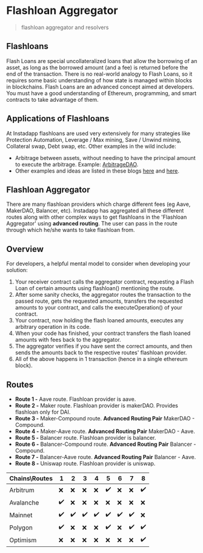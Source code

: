 # Flashloan Aggregator

> flashloan aggregator and resolvers

## Flashloans

Flash Loans are special uncollateralized loans that allow the borrowing of an asset, as long as the borrowed amount (and a fee) is returned before the end of the transaction. There is no real-world analogy to Flash Loans, so it requires some basic understanding of how state is managed within blocks in blockchains.
Flash Loans are an advanced concept aimed at developers. You must have a good understanding of Ethereum, programming, and smart contracts to take advantage of them.

## Applications of Flashloans

At Instadapp flashloans are used very extensively for many strategies like Protection Automation, Leverage / Max mining, Save / Unwind mining, Collateral swap, Debt swap, etc. Other examples in the wild include:

- Arbitrage between assets, without needing to have the principal amount to execute the arbitrage. Example: [ArbitrageDAO](https://medium.com/@bneiluj/flash-boys-arbitrage-dao-c0b96d094f93).
- Other examples and ideas are listed in these blogs [here](https://medium.com/aave/sneak-peek-at-flash-loans-f2b28a394d62) and [here](https://medium.com/aave/building-the-post-liquidation-era-4e650935fc88).

## Flashloan Aggregator

There are many flashloan providers which charge different fees (eg Aave, MakerDAO, Balancer, etc). Instadapp has aggregated all these different routes along with other complex ways to get flashloans in the 'Flashloan Aggregator' using **advanced routing**.
The user can pass in the route through which he/she wants to take flashloan from.

## Overview

For developers, a helpful mental model to consider when developing your solution:
1. Your receiver contract calls the aggregator contract, requesting a Flash Loan of certain amounts using flashloan() mentioning the route.
2. After some sanity checks, the aggregator routes the transaction to the passed route, gets the requested amounts, transfers the requested amounts to your contract, and calls the executeOperation() of your contract.
3. Your contract, now holding the flash loaned amounts, executes any arbitrary operation in its code.
4. When your code has finished, your contract transfers the flash loaned amounts with fees back to the aggregator.
5. The aggregator verifies if you have sent the correct amounts, and then sends the amounts back to the respective routes' flashloan provider.
6. All of the above happens in 1 transaction (hence in a single ethereum block).

## Routes

- **Route 1 -** Aave route. Flashloan provider is aave.
- **Route 2 -** Maker route. Flashloan provider is makerDAO. Provides flashloan only for DAI.
- **Route 3 -** Maker-Compound route. **Advanced Routing Pair** MakerDAO - Compound.
- **Route 4 -** Maker-Aave route. **Advanced Routing Pair** MakerDAO - Aave.
- **Route 5 -** Balancer route. Flashloan provider is balancer.
- **Route 6 -** Balancer-Compound route. **Advanced Routing Pair** Balancer - Compound.
- **Route 7 -** Balancer-Aave route. **Advanced Routing Pair** Balancer - Aave.
- **Route 8 -** Uniswap route. Flashloan provider is uniswap.

| Chains\Routes | 1 | 2 | 3 | 4 | 5 | 6 | 7 | 8 |
| ---------- | - | -| -| -| -| -| -| -|
| Arbitrum| ❌ | ❌ | ❌  | ❌ | ✔️ | ❌ | ❌ | ✔️ |
| Avalanche | ✔️ | ❌ | ❌ | ❌ | ❌ | ❌ | ❌ | ❌ |
| Mainnet | ✔️ | ✔️ | ✔️ | ✔️ | ✔️ | ✔️ | ✔️ | ❌ |
| Polygon | ✔️ | ❌ | ❌ | ❌ | ✔️ | ❌ | ✔️ | ✔️ |
| Optimism| ❌ | ❌ | ❌  | ❌ | ❌ | ❌ | ❌ | ✔️ |


